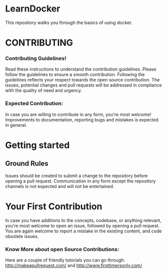 # LearnDocker
This repository walks you through the basics of using docker.

# CONTRIBUTING

### Contributing Guidelines!

 Read these instructions to understand the contribution guidelines. Please follow the guidelines to ensure a smooth contribution. Following the guidelines reflects your respect towards the open source contribution. The issues, potential changes and pull requests will be addressed in compliance with the quality of need and urgency.  

### Expected Contribution:
In case you are willing to contribute in any form, you're most welcome! Improvements to documentation, reporting bugs and mistakes is expected in general.

# Getting started

## Ground Rules
Issues should be created to submit a change to the repository before opening a pull request. Communication in any form except the repository channels is not expected and will not be entertained.


# Your First Contribution
In case you have additions to the concepts, codebase, or anything relevant, you're most welcome to open an issue, followed by opening a pull request. You are again welcome to report a mistake in the existing content, and code obsolete issues.


### Know More about open Source Contributions:
Here are a couple of friendly tutorials you can go through: http://makeapullrequest.com/ and http://www.firsttimersonly.com/

